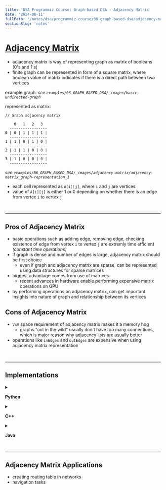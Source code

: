 ```yaml
---
title: 'DSA Programmiz Course: Graph-based DSA - Adjacency Matrix'
date: '2024-08-11'
fullPath: '/notes/dsa/programmiz-course/06-graph-based-dsa/adjacency-matrix'
sectionSlug: 'notes'
---
```


# [Adjacency Matrix](https://www.programiz.com/dsa/graph-adjacency-matrix)

- adjacency matrix is way of representing graph as matrix of booleans (0's and 1's)
- finite graph can be represented in form of a square matrix, where boolean value of matrix indicates if there is a direct path between two vertices

example graph:
_see `examples/06_GRAPH_BASED_DSA/_images/basic-undirected-graph`_

represented as matrix:

```
// Graph adjacency matrix

    0   1   2   3
  -----------------
0 | 0 | 1 | 1 | 1 |
  -----------------
1 | 1 | 0 | 1 | 0 |
  -----------------
2 | 1 | 1 | 0 | 0 |
  -----------------
3 | 1 | 0 | 0 | 0 |
  -----------------

```
_see `examples/06_GRAPH_BASED_DSA/_images/adjacency-matrix/adjacency-matrix_graph-representation_1`_

- each cell represented as `A[i][j]`, where `i` and `j` are vertices
- value of `A[i][j]` is either 1 or 0 depending on whether there is an edge from vertex `i` to vertex `j`

<br/>

---

## Pros of Adjacency Matrix

- basic operations such as adding edge, removing edge, checking existence of edge from vertex `i` to vertex `j` are extremly time efficient _(constant time operations)_
- if graph is dense and number of edges is large, adjacency matrix should be first choice
    - even if graph and adjacency matrix are sparse, can be represented using data structures for sparse matrices
- biggest advantage comes from use of matrices
    - recent advances in hardware enable performing expensive matrix operations on GPU
- by performing operations on adjacency matrix, can get important insights into nature of graph and relationship between its vertices

## Cons of Adjacency Matrix

- `VxV` space requirement of adjacency matrix makes it a memory hog
    - graphs "out in the wild" usually don't have too many connections, which is major reason why adjacency lists are usually better
- operations like `inEdges` and `outEdges` are expensive when using adjacency matrix representation

<br/>

---

## Implementations

<details>

<summary>

**Python**

</summary>

```python
class Graph(object):

    # Initialize the matrix
    def __init__(self, size):
        self.adjMatrix = []
        for i in range(size):
            self.adjMatrix.append([0 for i in range(size)])
        self.size = size

    # Add edges
    def add_edge(self, v1, v2):
        if v1 == v2:
            print("Same vertex %d and %d" % (v1, v2))
        self.adjMatrix[v1][v2] = 1
        self.adjMatrix[v2][v1] = 1

    # Remove edges
    def remove_edge(self, v1, v2):
        if self.adjMatrix[v1][v2] == 0:
            print("No edge between %d and %d" % (v1, v2))
            return
        self.adjMatrix[v1][v2] = 0
        self.adjMatrix[v2][v1] = 0

    def __len__(self):
        return self.size

    # Print the matrix
    def print_matrix(self):
        for row in self.adjMatrix:
            for val in row:
                print('{:4}'.format(val)),
            print


def main():
    g = Graph(5)
    g.add_edge(0, 1)
    g.add_edge(0, 2)
    g.add_edge(1, 2)
    g.add_edge(2, 0)
    g.add_edge(2, 3)

    g.print_matrix()


if __name__ == '__main__':
    main()

```

</details>

<details>

<summary>

**C++**

</summary>

```cpp
#include <iostream>
using namespace std;

class Graph {
   private:
  bool** adjMatrix;
  int numVertices;

   public:
  // Initialize the matrix to zero
  Graph(int numVertices) {
    this->numVertices = numVertices;
    adjMatrix = new bool*[numVertices];
    for (int i = 0; i < numVertices; i++) {
      adjMatrix[i] = new bool[numVertices];
      for (int j = 0; j < numVertices; j++)
        adjMatrix[i][j] = false;
    }
  }

  // Add edges
  void addEdge(int i, int j) {
    adjMatrix[i][j] = true;
    adjMatrix[j][i] = true;
  }

  // Remove edges
  void removeEdge(int i, int j) {
    adjMatrix[i][j] = false;
    adjMatrix[j][i] = false;
  }

  // Print the martix
  void toString() {
    for (int i = 0; i < numVertices; i++) {
      cout << i << " : ";
      for (int j = 0; j < numVertices; j++)
        cout << adjMatrix[i][j] << " ";
      cout << "\n";
    }
  }

  ~Graph() {
    for (int i = 0; i < numVertices; i++)
      delete[] adjMatrix[i];
    delete[] adjMatrix;
  }
};

int main() {
  Graph g(4);

  g.addEdge(0, 1);
  g.addEdge(0, 2);
  g.addEdge(1, 2);
  g.addEdge(2, 0);
  g.addEdge(2, 3);

  g.toString();
}

```

</details>

<details>

<summary>

**Java**

</summary>

```java
public class Graph {
  private boolean adjMatrix[][];
  private int numVertices;

  // Initialize the matrix
  public Graph(int numVertices) {
    this.numVertices = numVertices;
    adjMatrix = new boolean[numVertices][numVertices];
  }

  // Add edges
  public void addEdge(int i, int j) {
    adjMatrix[i][j] = true;
    adjMatrix[j][i] = true;
  }

  // Remove edges
  public void removeEdge(int i, int j) {
    adjMatrix[i][j] = false;
    adjMatrix[j][i] = false;
  }

  // Print the matrix
  public String toString() {
    StringBuilder s = new StringBuilder();
    for (int i = 0; i < numVertices; i++) {
      s.append(i + ": ");
      for (boolean j : adjMatrix[i]) {
        s.append((j ? 1 : 0) + " ");
      }
      s.append("\n");
    }
    return s.toString();
  }

  public static void main(String args[]) {
    Graph g = new Graph(4);

    g.addEdge(0, 1);
    g.addEdge(0, 2);
    g.addEdge(1, 2);
    g.addEdge(2, 0);
    g.addEdge(2, 3);

    System.out.print(g.toString());
  }
}

```

</details>

<br/>

---

## Adjacency Matrix Applications

- creating routing table in networks
- navigation tasks
